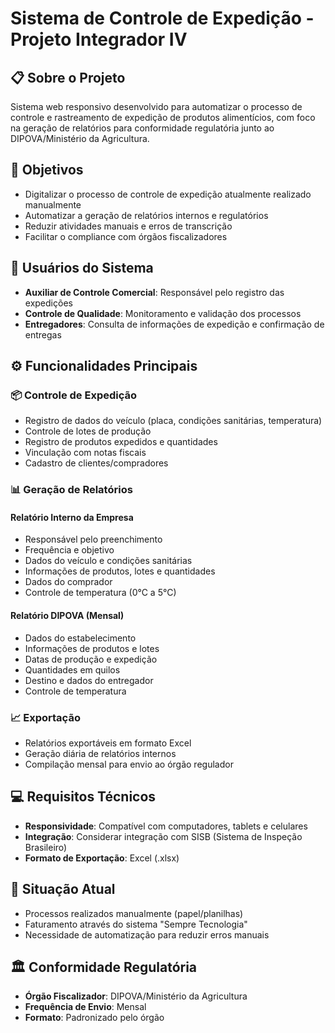 # Sistema de Controle de Expedição - Projeto Integrador IV

## 📋 Sobre o Projeto

Sistema web responsivo desenvolvido para automatizar o processo de controle e rastreamento de expedição de produtos alimentícios, com foco na geração de relatórios para conformidade regulatória junto ao DIPOVA/Ministério da Agricultura.

## 🎯 Objetivos

- Digitalizar o processo de controle de expedição atualmente realizado manualmente
- Automatizar a geração de relatórios internos e regulatórios
- Reduzir atividades manuais e erros de transcrição
- Facilitar o compliance com órgãos fiscalizadores

## 👥 Usuários do Sistema

- **Auxiliar de Controle Comercial**: Responsável pelo registro das expedições
- **Controle de Qualidade**: Monitoramento e validação dos processos
- **Entregadores**: Consulta de informações de expedição e confirmação de entregas

## ⚙️ Funcionalidades Principais

### 📦 Controle de Expedição
- Registro de dados do veículo (placa, condições sanitárias, temperatura)
- Controle de lotes de produção
- Registro de produtos expedidos e quantidades
- Vinculação com notas fiscais
- Cadastro de clientes/compradores

### 📊 Geração de Relatórios

#### Relatório Interno da Empresa
- Responsável pelo preenchimento
- Frequência e objetivo
- Dados do veículo e condições sanitárias
- Informações de produtos, lotes e quantidades
- Dados do comprador
- Controle de temperatura (0°C a 5°C)

#### Relatório DIPOVA (Mensal)
- Dados do estabelecimento
- Informações de produtos e lotes
- Datas de produção e expedição
- Quantidades em quilos
- Destino e dados do entregador
- Controle de temperatura

### 📈 Exportação
- Relatórios exportáveis em formato Excel
- Geração diária de relatórios internos
- Compilação mensal para envio ao órgão regulador

## 💻 Requisitos Técnicos

- **Responsividade**: Compatível com computadores, tablets e celulares
- **Integração**: Considerar integração com SISB (Sistema de Inspeção Brasileiro)
- **Formato de Exportação**: Excel (.xlsx)

## 📝 Situação Atual

- Processos realizados manualmente (papel/planilhas)
- Faturamento através do sistema "Sempre Tecnologia"
- Necessidade de automatização para reduzir erros manuais

## 🏛️ Conformidade Regulatória

- **Órgão Fiscalizador**: DIPOVA/Ministério da Agricultura
- **Frequência de Envio**: Mensal
- **Formato**: Padronizado pelo órgão
